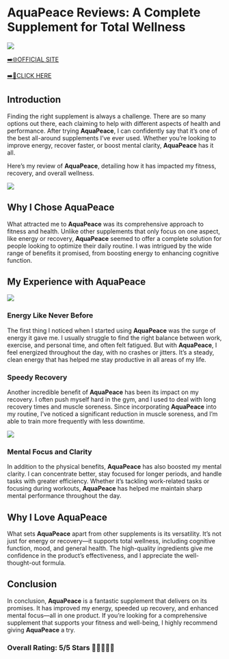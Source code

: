# **AquaPeace Reviews**: A Complete Supplement for Total Wellness

[![](https://static.vecteezy.com/system/resources/thumbnails/019/896/014/small/buy-now-gradient-button-with-cart-symbol-buy-now-illustration-png.png)](https://edetoop.top/lander/sugarpreland-1/aquapeace.html) 

[➡️🌐OFFICIAL SITE](https://edetoop.top/lander/sugarpreland-1/aquapeace.html) 

[➡️🔗CLICK HERE](https://edetoop.top/lander/sugarpreland-1/aquapeace.html) 


## Introduction

Finding the right supplement is always a challenge. There are so many options out there, each claiming to help with different aspects of health and performance. After trying **AquaPeace**, I can confidently say that it’s one of the best all-around supplements I’ve ever used. Whether you’re looking to improve energy, recover faster, or boost mental clarity, **AquaPeace** has it all.

Here’s my review of **AquaPeace**, detailing how it has impacted my fitness, recovery, and overall wellness.

[![](https://wallpapers.com/images/hd/red-order-now-button-udg4jcj4arvn8b0n-2.png)](https://edetoop.top/lander/sugarpreland-1/aquapeace.html)  

## Why I Chose **AquaPeace**

What attracted me to **AquaPeace** was its comprehensive approach to fitness and health. Unlike other supplements that only focus on one aspect, like energy or recovery, **AquaPeace** seemed to offer a complete solution for people looking to optimize their daily routine. I was intrigued by the wide range of benefits it promised, from boosting energy to enhancing cognitive function.

## My Experience with **AquaPeace**

[![](https://static.vecteezy.com/system/resources/thumbnails/019/896/014/small/buy-now-gradient-button-with-cart-symbol-buy-now-illustration-png.png)](https://edetoop.top/lander/sugarpreland-1/aquapeace.html)

### Energy Like Never Before

The first thing I noticed when I started using **AquaPeace** was the surge of energy it gave me. I usually struggle to find the right balance between work, exercise, and personal time, and often felt fatigued. But with **AquaPeace**, I feel energized throughout the day, with no crashes or jitters. It’s a steady, clean energy that has helped me stay productive in all areas of my life.

### Speedy Recovery

Another incredible benefit of **AquaPeace** has been its impact on my recovery. I often push myself hard in the gym, and I used to deal with long recovery times and muscle soreness. Since incorporating **AquaPeace** into my routine, I’ve noticed a significant reduction in muscle soreness, and I’m able to train more frequently with less downtime.

[![](https://wallpapers.com/images/hd/red-order-now-button-udg4jcj4arvn8b0n-2.png)](https://edetoop.top/lander/sugarpreland-1/aquapeace.html)  

### Mental Focus and Clarity

In addition to the physical benefits, **AquaPeace** has also boosted my mental clarity. I can concentrate better, stay focused for longer periods, and handle tasks with greater efficiency. Whether it’s tackling work-related tasks or focusing during workouts, **AquaPeace** has helped me maintain sharp mental performance throughout the day.

## Why I Love **AquaPeace**

What sets **AquaPeace** apart from other supplements is its versatility. It’s not just for energy or recovery—it supports total wellness, including cognitive function, mood, and general health. The high-quality ingredients give me confidence in the product’s effectiveness, and I appreciate the well-thought-out formula.

## Conclusion

In conclusion, **AquaPeace** is a fantastic supplement that delivers on its promises. It has improved my energy, speeded up recovery, and enhanced mental focus—all in one product. If you’re looking for a comprehensive supplement that supports your fitness and well-being, I highly recommend giving **AquaPeace** a try.

### Overall Rating: 5/5 Stars 🌟🌟🌟🌟🌟
